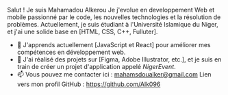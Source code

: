 Salut ! Je suis Mahamadou Alkerou
Je j'evolue en developpement Web et mobile passionné par le code, 
les nouvelles technologies et la résolution de problèmes. Actuellement, 
je suis étudiant à l'Université Islamique du Niger, et j'ai une solide base en 
[HTML, CSS, C++, Fulluter].

- 🌱 J'apprends actuellement [JavaScript et React] pour améliorer mes compétences en développement web.
- 💼 J'ai réalisé des projets sur [Figma, Adobe Illustrator, etc.], et je suis en train de créer un projet
d'application appelé *NigerEvent*.
- 📫 Vous pouvez me contacter ici : mahamsdoualker@gmail.com
Lien vers mon profil GitHub : https://github.com/Alk096
